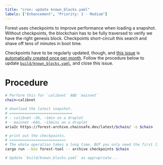 ```yaml
---
title: "cron: update known_blocks.yaml"
labels: ["Enhancement", "Priority: 3 - Medium"]
---
```


Forest uses checkpoints to improve performance when loading a snapshot. Without checkpoints, the blockchain has to be fully traversed to verify we have the right genesis block. Checkpoints short-circuit this search and shave off tens of minutes in boot time.

Checkpoints have to be regularly updated, though, and [this issue](/.github/CHECKPOINT_ISSUE_TEMPLATE.md) is [automatically created once per month](/.github/workflows/checkpoints.yml). Follow the procedure below to update [`build/known_blocks.yaml`](/build/known_blocks.yaml), and close this issue.

# Procedure

```bash
# Perform this for `calibnet` AND `mainnet`
chain=calibnet

# download the latest snapshot.
# =============================
# - calibnet ~3G, ~1min on a droplet
# - mainnet ~60G, ~15mins on a droplet
aria2c https://forest-archive.chainsafe.dev/latest/$chain/ -o $chain

# print out the checkpoints.
# ==========================
# The whole operation takes a long time, BUT you only need the first line or so.
cargo run --bin forest-tool -- archive checkpoints $chain

# Update `build/known_blocks.yaml` as appropriate...
```

